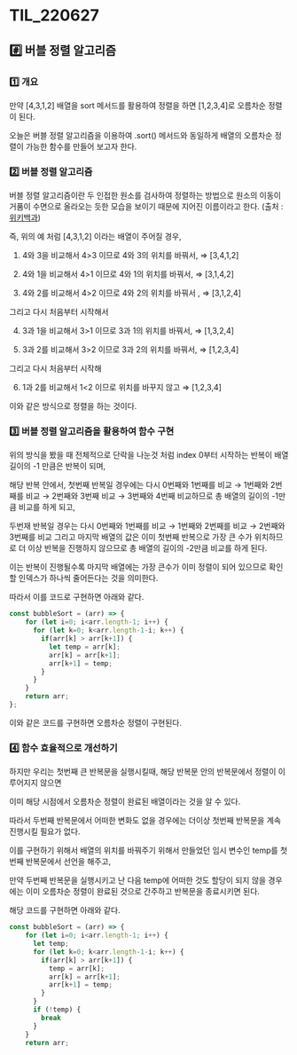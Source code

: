 # TIL_220627

## #️⃣ 버블 정렬 알고리즘

### 1️⃣ 개요

만약 [4,3,1,2] 배열을 sort 메서드를 활용하여 정렬을 하면 [1,2,3,4]로 오름차순 정렬이 된다.

오늘은 버블 정렬 알고리즘을 이용하여 .sort() 메서드와 동일하게 배열의 오름차순 정렬이 가능한 함수를 만들어 보고자 한다.

### 2️⃣ 버블 정렬 알고리즘

버블 정렬 알고리즘이란  두 인접한 원소를 검사하여 정렬하는 방법으로 원소의 이동이 거품이 수면으로 올라오는 듯한 모습을 보이기 때문에 지어진 이름이라고 한다. (출처 : [위키백과](https://ko.wikipedia.org/wiki/%EA%B1%B0%ED%92%88_%EC%A0%95%EB%A0%AC))

즉, 위의 예 처럼 [4,3,1,2]  이라는 배열이 주어질 경우,

1) 4와 3을 비교해서 4>3 이므로 4와 3의 위치를 바꿔서, ⇒ [3,4,1,2]

2) 4와 1을 비교해서 4>1 이므로 4와 1의 위치를 바꿔서, ⇒ [3,1,4,2]

3) 4와 2를 비교해서 4>2 이므로 4와 2의 위치를 바꿔서 , ⇒ [3,1,2,4]

그리고 다시 처음부터 시작해서

4) 3과 1을 비교해서 3>1 이므로 3과 1의 위치를 바꿔서, ⇒ [1,3,2,4]

5) 3과 2를 비교해서 3>2 이므로 3과 2의 위치를 바꿔서, ⇒ [1,2,3,4]

그리고 다시 처음부터 시작해

6) 1과 2를 비교해서 1<2 이므로 위치를 바꾸지 않고 ⇒ [1,2,3,4]

이와 같은 방식으로 정렬을 하는 것이다.

### 3️⃣ 버블 정렬 알고리즘을 활용하여 함수 구현

위의 방식을 봤을 때 전체적으로 단락을 나눈것 처럼 index 0부터 시작하는 반복이 배열 길이의 -1 만큼은 반복이 되며,

해당 반복 안에서, 첫번째 반복일 경우에는 다시 0번째와 1번째를 비교 → 1번째와 2번째를 비교 → 2번째와 3번째 비교 → 3번째와 4번째 비교하므로 총 배열의 길이의 -1만큼 비교를 하게 되고,

두번재 반복일 경우는 다시 0번째와 1번째를 비교 → 1번째와 2번째를 비교 → 2번째와 3번째를 비교 그리고 마지막 배열의 값은 이미 첫번째 반복으로 가장 큰 수가 위치하므로 더 이상 반복을 진행하지 않으므로 총 배열의 길이의 -2만큼 비교를 하게 된다.

이는 반복이 진행될수록 마지막 배열에는 가장 큰수가 이미 정렬이 되어 있으므로 확인할 인덱스가 하나씩 줄어든다는 것을 의미한다.

따라서 이를 코드로 구현하면 아래와 같다.

```jsx
const bubbleSort = (arr) => {
    for (let i=0; i<arr.length-1; i++) {
      for (let k=0; k<arr.length-1-i; k++) {
        if(arr[k] > arr[k+1]) {
          let temp = arr[k]; 
          arr[k] = arr[k+1]; 
          arr[k+1] = temp;
        }
      }
    }
    return arr;
};
```

이와 같은 코드를 구현하면 오름차순 정렬이 구현된다.

### 4️⃣ 함수 효율적으로 개선하기

하지만 우리는 첫번째 큰 반복문을 실행시킬때, 해당 반복문 안의 반복문에서 정렬이 이루어지지 않으면 

이미 해당 시점에서 오름차순 정렬이 완료된 배열이라는 것을 알 수 있다.

따라서 두번째 반복문에서 어떠한 변화도 없을 경우에는 더이상 첫번째 반복문을 계속 진행시킬 필요가 없다.

이를 구현하기 위해서 배열의 위치를 바꿔주기 위해서 만들었던 임시 변수인 temp를 첫번째 반복문에서 선언을 해주고, 

만약 두번째 반복문을 실행시키고 난 다음 temp에 어떠한 것도 할당이 되지 않을 경우에는 이미 오름차순 정렬이 완료된 것으로 간주하고 반복문을 종료시키면 된다.

해당 코드를 구현하면 아래와 같다.

```jsx
const bubbleSort = (arr) => {
    for (let i=0; i<arr.length-1; i++) {
      let temp;
      for (let k=0; k<arr.length-1-i; k++) {
        if(arr[k] > arr[k+1]) {
          temp = arr[k]; 
          arr[k] = arr[k+1]; 
          arr[k+1] = temp;
        }
      }
      if (!temp) {
        break
      }
    }
    return arr;
```